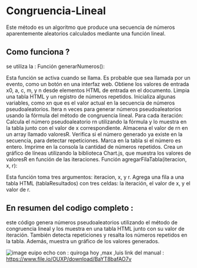 # Congruencia-Lineal
Este método es un algoritmo que produce una secuencia de números aparentemente aleatorios calculados mediante una función lineal.

## Como funciona ?
se utiliza la : Función generarNumeros():

Esta función se activa cuando se llama. Es probable que sea llamada por un evento, como un botón en una interfaz web.
Obtiene los valores de entrada x0, a, c, m, y n desde elementos HTML de entrada en el documento.
Limpia una tabla HTML y un registro de números repetidos.
Inicializa algunas variables, como xn que es el valor actual en la secuencia de números pseudoaleatorios.
Itera n veces para generar números pseudoaleatorios usando la fórmula del método de congruencia lineal. Para cada iteración:
Calcula el número pseudoaleatorio rn utilizando la fórmula y lo muestra en la tabla junto con el valor de x correspondiente.
Almacena el valor de rn en un array llamado valoresR.
Verifica si el número generado ya existe en la secuencia, para detectar repeticiones.
Marca en la tabla si el número es entero.
Imprime en la consola la cantidad de números repetidos.
Crea un gráfico de líneas utilizando la biblioteca Chart.js, que muestra los valores de valoresR en función de las iteraciones.
Función agregarFilaTabla(iteracion, x, r):

Esta función toma tres argumentos: iteracion, x, y r.
Agrega una fila a una tabla HTML (tablaResultados) con tres celdas: la iteración, el valor de x, y el valor de r.

## En resumen del codigo completo :

este código genera números pseudoaleatorios utilizando el método de congruencia lineal y los muestra en una tabla HTML junto con su valor de iteración. También detecta repeticiones y resalta los números repetidos en la tabla. Además, muestra un gráfico de los valores generados.

![image](https://github.com/AxelAceves/Congruencia-Lineal/assets/149019864/28fcb8b3-9bab-4490-9277-e677d52557bb)
euipo echo con :
quiroga hoy ,max ,luis
link del manual : https://www.file.io/OUXP/download/BaYT8bafAO7v 
